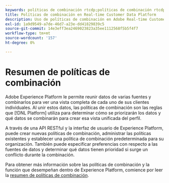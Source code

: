 ```yaml
---
keywords: políticas de combinación rtcdp;políticas de combinación rtcdp
title: Políticas de combinación en Real-time Customer Data Platform
description: Uso de políticas de combinación en Adobe Real-time Customer Data Platform
exl-id: 1a9d9549-a7de-46d7-a23e-dd41829839c5
source-git-commit: 14e3eff3ea2469023823a35ee1112568f5b5f4f7
workflow-type: tm+mt
source-wordcount: '157'
ht-degree: 0%

---
```


# Resumen de políticas de combinación

Adobe Experience Platform le permite reunir datos de varias fuentes y combinarlos para ver una vista completa de cada uno de sus clientes individuales. Al unir estos datos, las políticas de combinación son las reglas que [!DNL Platform] utiliza para determinar cómo se priorizarán los datos y qué datos se combinarán para crear esa vista unificada del perfil.

A través de una API RESTful y la interfaz de usuario de Experience Platform, puede crear nuevas políticas de combinación, administrar las políticas existentes y establecer una política de combinación predeterminada para su organización. También puede especificar preferencias con respecto a las fuentes de datos y determinar qué datos tienen prioridad si surge un conflicto durante la combinación.

Para obtener más información sobre las políticas de combinación y la función que desempeñan dentro de Experience Platform, comience por leer la [resumen de políticas de combinación](../../profile/merge-policies/overview.md).
